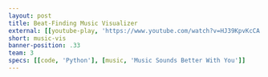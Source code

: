 ```yaml
---
layout: post
title: Beat-Finding Music Visualizer
external: [[youtube-play, 'https://www.youtube.com/watch?v=HJ39KpvKcCA'], [file, '/doc/music-vis/paper.pdf'], [github, 'https://github.com/EnigMoiD/SigSys-Music-Visualization']]
short: music-vis 
banner-position: .33
team: 3
specs: [[code, 'Python'], [music, 'Music Sounds Better With You']]
---
```

